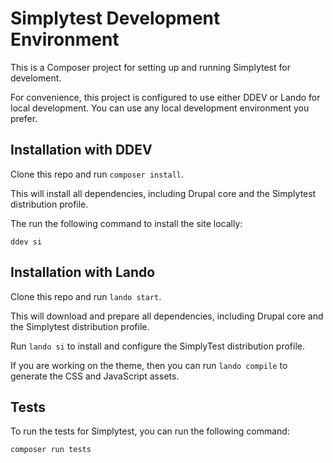 # Simplytest Development Environment

This is a Composer project for setting up and running Simplytest for develoment.

For convenience, this project is configured to use either DDEV or Lando for
local development. You can use any local development environment you prefer.

## Installation with DDEV

Clone this repo and run `composer install`.

This will install all dependencies, including Drupal core and the Simplytest distribution profile.

The run the following command to install the site locally:

```
ddev si
```

## Installation with Lando

Clone this repo and run `lando start`.

This will download and prepare all dependencies, including Drupal core and the Simplytest distribution profile.

Run `lando si` to install and configure the SimplyTest distribution profile.

If you are working on the theme, then you can run `lando compile` to generate
the CSS and JavaScript assets.

## Tests

To run the tests for Simplytest, you can run the following command:

```
composer run tests
```
